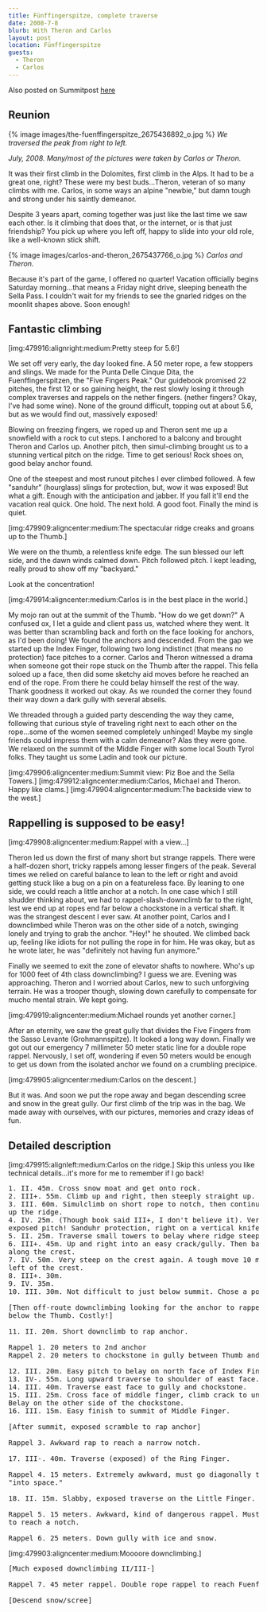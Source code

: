 ```yaml
---
title: Fünffingerspitze, complete traverse
date: 2008-7-8
blurb: With Theron and Carlos
layout: post
location: Fünffingerspitze
guests:
  - Theron
  - Carlos
---
```


Also posted on Summitpost [here](https://www.summitpost.org/traverse-of-the-f-nffingerspitze/479922)

Reunion
---

{% image images/the-fuenffingerspitze_2675436892_o.jpg %}
_We traversed the peak from right to left._


<i>July, 2008. Many/most of the pictures were taken by Carlos or Theron.</i>

It was their first climb in the Dolomites, first climb in the Alps. It had to be a great one, right? These were my best buds...Theron, veteran of so many climbs with me. Carlos, in some ways an alpine "newbie," but damn tough and strong under his saintly demeanor. 

Despite 3 years apart, coming together was just like the last time we saw each other. Is it climbing that does that, or the internet, or is that just friendship? You pick up where you left off, happy to slide into your old role,
like a well-known stick shift.

{% image images/carlos-and-theron_2675437766_o.jpg %}
_Carlos and Theron._

Because it's part of the game, I offered no quarter! Vacation officially begins Saturday morning...that means a Friday night drive, sleeping beneath the Sella Pass. I couldn't wait for my friends to see the gnarled ridges on the moonlit shapes above. Soon enough!


Fantastic climbing
---

[img:479916:alignright:medium:Pretty steep for 5.6!]

We set off very early, the day looked fine. A 50 meter rope, a few stoppers and slings. We made for the Punta Delle Cinque Dita, the Fuenffingerspitzen, the "Five Fingers Peak." Our guidebook promised 22 pitches, the first 12 or so gaining height, the rest slowly losing it through complex traverses and rappels on the nether fingers. (nether fingers? Okay, I've had some wine). None of the ground difficult, topping out at about 5.6, but as we would find out, massively exposed!

Blowing on freezing fingers, we roped up and Theron sent me up a snowfield with a rock to cut steps. I anchored to a balcony and brought Theron and Carlos up. Another pitch, then simul-climbing brought us to a stunning vertical pitch on the ridge. Time to get serious! Rock shoes on, good belay anchor found.

One of the steepest and most runout pitches I ever climbed followed. A few "sanduhr" (hourglass) slings for protection, but, wow it was exposed! But what a gift. Enough with the anticipation and jabber. If you fall it'll end the vacation real quick. One hold. The next hold. A good foot. Finally the mind is quiet.

[img:479909:aligncenter:medium:The spectacular ridge creaks and groans up to the Thumb.]

We were on the thumb, a relentless knife edge. The sun blessed our left side, and the dawn winds calmed down. Pitch followed pitch. I kept leading, really proud to show off my "backyard."

Look at the concentration!

[img:479914:aligncenter:medium:Carlos is in the best place in the world.]

My mojo ran out at the summit of the Thumb. "How do we get down?" A confused ox, I let a guide and client pass us, watched where they went. It was better than scrambling back and forth on the face looking for anchors, as I'd been doing! We found the anchors and descended. From the gap we started up the Index Finger, following two long indistinct (that means no protection) face pitches to a corner. Carlos and Theron witnessed a drama when someone got their rope stuck on the Thumb after the rappel. This fella soloed up a face, then did some sketchy aid moves before he reached an end of the rope. From there he could belay himself the rest of the way. Thank goodness it worked out okay. As we rounded the corner they found their way down a dark gully with several abseils.

We threaded through a guided party descending the way they came, following that curious style of traveling right next to each other on the rope...some of the women seemed completely unhinged! Maybe my single friends could impress them with a calm demeanor? Alas they were gone. We relaxed on the summit of the Middle Finger with some local South Tyrol folks. They taught us some Ladin and took our picture.

[img:479906:aligncenter:medium:Summit view: Piz Boe and the Sella Towers.]
[img:479912:aligncenter:medium:Carlos, Michael and Theron. Happy like clams.]
[img:479904:aligncenter:medium:The backside view to the west.]

Rappelling is supposed to be easy!
---

[img:479908:aligncenter:medium:Rappel with a view...]

Theron led us down the first of many short but strange rappels. There were a half-dozen short, tricky rappels among lesser fingers of the peak. Several times we relied on careful balance to lean to the left or right and avoid getting stuck like a bug on a pin on a featureless face. By leaning to one side, we could reach a little anchor at a notch. In one case which I still shudder thinking about, we had to rappel-slash-downclimb far to the right, lest we end up at ropes end far below a chockstone in a vertical shaft. It was the strangest descent I ever saw. At another point, Carlos and I downclimbed while Theron was on the other side of a notch, swinging lonely and trying to grab the anchor. "Hey!" he shouted. We climbed back up, feeling like idiots for not pulling the rope in for him. He was okay, but as he wrote later, he was "definitely not having fun anymore."

Finally we seemed to exit the zone of elevator shafts to nowhere. Who's up for 1000 feet of 4th class downclimbing? I guess we are. Evening was approaching. Theron and I worried about Carlos, new to such unforgiving terrain. He was a trooper though, slowing down carefully to compensate for mucho mental strain. We kept going.

[img:479919:aligncenter:medium:Michael rounds yet another corner.]

After an eternity, we saw the great gully that divides the Five Fingers from the Sasso Levante (Grohmannspitze). It looked a long way down. Finally we got out our emergency 7 millimeter 50 meter static line for a double rope rappel. Nervously, I set off, wondering if even 50 meters would be enough to get us down from the isolated anchor we found on a crumbling precipice.

[img:479905:aligncenter:medium:Carlos on the descent.]

But it was. And soon we put the rope away and began descending scree and snow in the great gully. Our first climb of the trip was in the bag. We made away with ourselves, with our pictures, memories and crazy ideas of fun. 

Detailed description
---

[img:479915:alignleft:medium:Carlos on the ridge.]
Skip this unless you like technical details...it's more for me to remember if I go back!

<pre>
1. II. 45m. Cross snow moat and get onto rock.
2. III+. 55m. Climb up and right, then steeply straight up.
3. III. 60m. Simulclimb on short rope to notch, then continue 30 meters
up the ridge.
4. IV. 25m. (Though book said III+, I don't believe it). Very steep and
exposed pitch! Sanduhr protection, right on a vertical knife edge.
5. II. 25m. Traverse small towers to belay where ridge steepens again.
6. III+. 45m. Up and right into an easy crack/gully. Then back left
along the crest.
7. IV. 50m. Very steep on the crest again. A tough move 10 meters up, just
left of the crest.
8. III+. 30m. 
9. IV. 35m.
10. III. 30m. Not difficult to just below summit. Chose a poor belay station.

[Then off-route downclimbing looking for the anchor to rappel into a notch
below the Thumb. Costly!]

11. II. 20m. Short downclimb to rap anchor.

Rappel 1. 20 meters to 2nd anchor
Rappel 2. 20 meters to chockstone in gully between Thumb and Index Finger.

12. III. 20m. Easy pitch to belay on north face of Index Finger.
13. IV-. 55m. Long upward traverse to shoulder of east face.
14. III. 40m. Traverse east face to gully and chockstone.
15. III. 25m. Cross face of middle finger, climb crack to under chockstone.
Belay on the other side of the chockstone.
16. III. 15m. Easy finish to summit of Middle Finger.

[After summit, exposed scramble to rap anchor]

Rappel 3. Awkward rap to reach a narrow notch.

17. III-. 40m. Traverse (exposed) of the Ring Finger.

Rappel 4. 15 meters. Extremely awkward, must go diagonally to prevent rappeling
"into space."

18. II. 15m. Slabby, exposed traverse on the Little Finger.

Rappel 5. 15 meters. Awkward, kind of dangerous rappel. Must go diagonally
to reach a notch.

Rappel 6. 25 meters. Down gully with ice and snow.
</pre>

[img:479903:aligncenter:medium:Moooore downclimbing.]

<pre>
[Much exposed downclimbing II/III-]

Rappel 7. 45 meter rappel. Double rope rappel to reach Fuenffingerscharte.

[Descend snow/scree]
</pre>
